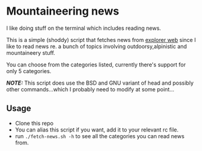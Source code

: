 # Mountaineering news

I like doing stuff on the terminal which includes reading news.

This is a simple (shoddy) script that fetches news from [explorer web](https://explorersweb.com/category/) since I like to read news re. a bunch of topics involving outdoorsy,alpinistic and mountaineery stuff.

You can choose from the categories listed, currently there's support for only 5 categories.

***NOTE:*** This script does use the BSD and GNU variant of head and possibly other commands...which I probably need to modify at some point...

## Usage

- Clone this repo
- You can alias this script if you want, add it to your relevant rc file.
- run `./fetch-news.sh -h` to see all the categories you can read news from.
